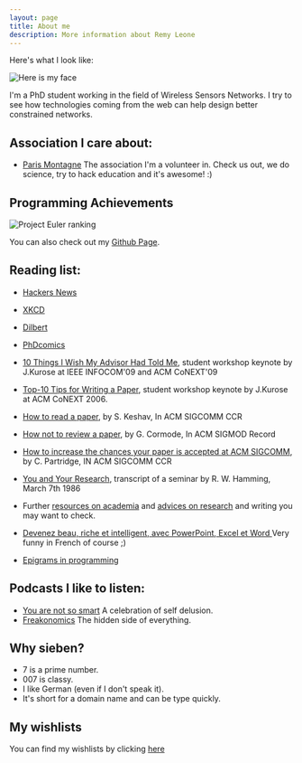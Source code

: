 ```yaml
---
layout: page
title: About me
description: More information about Remy Leone
---
```


Here's what I look like:

![Here is my face](http://fbcdn-profile-a.akamaihd.net/hprofile-ak-snc4/275438_593375686_6720633_n.jpg)

I'm a PhD student working in the field of Wireless Sensors Networks. I try to
see how technologies coming from the web can help design better constrained
networks.

Association I care about:
-------------------------

- [Paris Montagne](//paris-montagne.org) The association I'm a
  volunteer in. Check us out, we do science, try to hack education
  and it's awesome! :)

Programming Achievements
------------------------

![Project Euler ranking](//projecteuler.net/profile/sieben.png)

You can also check out my [Github Page](//github.com/sieben).

Reading list:
-------------

- [Hackers News](//news.ycombinator.com)
- [XKCD](//xkcd.com)
- [Dilbert](//dilbert.com)
- [PhDcomics](//phdcomics.com)

- [10 Things I Wish My Advisor Had Told
  Me](//www-net.cs.umass.edu/kurose/talks/student_keynote_final.pdf),
student workshop keynote by J.Kurose at IEEE INFOCOM'09 and ACM
CoNEXT'09

- [Top-10 Tips for Writing a
  Paper](//www-net.cs.umass.edu/kurose/talks/top_10_tips_for_writing_a_paper.ppt),
student workshop keynote by J.Kurose at ACM CoNEXT 2006.

- [How to read a paper](//portal.acm.org/citation.cfm?id=1273458), by S.
  Keshav, In ACM SIGCOMM CCR

- [How not to review a paper](//portal.acm.org/citation.cfm?id=1519122),
  by G. Cormode, In ACM SIGMOD Record

- [How to increase the chances your paper is accepted at ACM
  SIGCOMM](//sigcomm.org/for-authors/hints-tips-and-guides/author-guide),
by C.  Partridge, IN ACM SIGCOMM CCR

- [You and Your
  Research](//www.cs.virginia.edu/~robins/YouAndYourResearch.html),
transcript of a seminar by R. W. Hamming, March 7th 1986

- Further [resources on
  academia](//www2.cs.utah.edu/~wilson/academia.html) and [advices on
research](//www.cs.cmu.edu/afs/cs.cmu.edu/user/mleone/web/how-to.html)
and writing you may want to check.

- [Devenez beau, riche et intelligent, avec PowerPoint, Excel et Word
  ](//pauillac.inria.fr/~weis/info/haladjian.pdf) Very funny in French
  of course ;)

- [Epigrams in programming](http://www.cs.yale.edu/homes/perlis-alan/quotes.html)

Podcasts I like to listen:
--------------------------

- [You are not so smart](//youarenotsosmart.com) A celebration of self delusion.
- [Freakonomics](//freakonomics.com) The hidden side of everything.

Why sieben?
-----------

- 7 is a prime number.
- 007 is classy.
- I like German (even if I don't speak it).
- It's short for a domain name and can be type quickly.

My wishlists
------------

You can find my wishlists by clicking [here](/wishlist)

<script type="application/ld+json">
{
  "@context": "http://schema.org",
  "@type": "Person",
  "address": {
    "@type": "PostalAddress",
    "addressLocality": "Paris",
    "addressRegion": "Ile de France",
    "postalCode": "75013",
    "streetAddress": "23 Avenue d'Italie"
  },
  "colleague": [
    "http://perso.telecom-paristech.fr/~chaudet"
  ],
  "email": "mailto:remy.leone@telecom-paristech.fr",
  "image": "https://raw.githubusercontent.com/sieben/dotfiles/gh-pages/avatar/face.jpg",
  "jobTitle": "PhD student",
  "name": "Remy Leone",
  "telephone": "+33667564022",
  "url": "http://www.sieben.fr"
}
</script>
